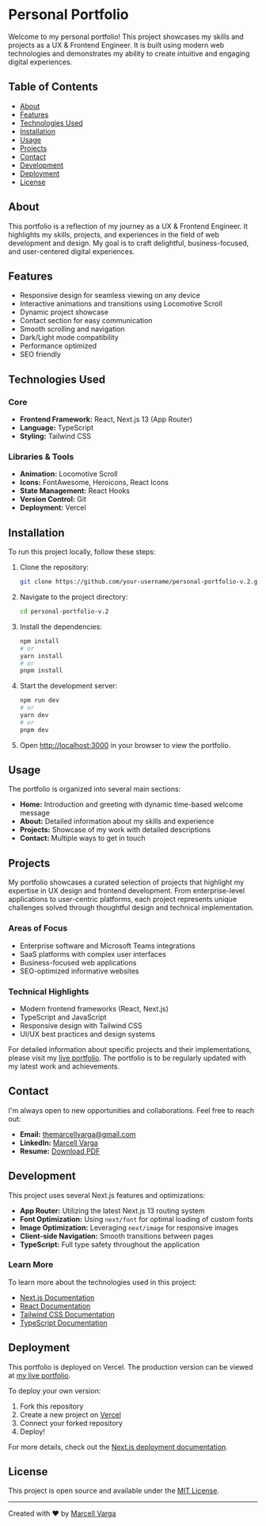 # Personal Portfolio

Welcome to my personal portfolio! This project showcases my skills and projects as a UX & Frontend Engineer. It is built using modern web technologies and demonstrates my ability to create intuitive and engaging digital experiences.

## Table of Contents

- [About](#about)
- [Features](#features)
- [Technologies Used](#technologies-used)
- [Installation](#installation)
- [Usage](#usage)
- [Projects](#projects)
- [Contact](#contact)
- [Development](#development)
- [Deployment](#deployment)
- [License](#license)

## About

This portfolio is a reflection of my journey as a UX & Frontend Engineer. It highlights my skills, projects, and experiences in the field of web development and design. My goal is to craft delightful, business-focused, and user-centered digital experiences.

## Features

- Responsive design for seamless viewing on any device
- Interactive animations and transitions using Locomotive Scroll
- Dynamic project showcase
- Contact section for easy communication
- Smooth scrolling and navigation
- Dark/Light mode compatibility
- Performance optimized
- SEO friendly

## Technologies Used

### Core
- **Frontend Framework:** React, Next.js 13 (App Router)
- **Language:** TypeScript
- **Styling:** Tailwind CSS

### Libraries & Tools
- **Animation:** Locomotive Scroll
- **Icons:** FontAwesome, Heroicons, React Icons
- **State Management:** React Hooks
- **Version Control:** Git
- **Deployment:** Vercel

## Installation

To run this project locally, follow these steps:

1. Clone the repository:
   ```bash
   git clone https://github.com/your-username/personal-portfolio-v.2.git
   ```

2. Navigate to the project directory:
   ```bash
   cd personal-portfolio-v.2
   ```

3. Install the dependencies:
   ```bash
   npm install
   # or
   yarn install
   # or
   pnpm install
   ```

4. Start the development server:
   ```bash
   npm run dev
   # or
   yarn dev
   # or
   pnpm dev
   ```

5. Open [http://localhost:3000](http://localhost:3000) in your browser to view the portfolio.

## Usage

The portfolio is organized into several main sections:

- **Home:** Introduction and greeting with dynamic time-based welcome message
- **About:** Detailed information about my skills and experience
- **Projects:** Showcase of my work with detailed descriptions
- **Contact:** Multiple ways to get in touch

## Projects

My portfolio showcases a curated selection of projects that highlight my expertise in UX design and frontend development. From enterprise-level applications to user-centric platforms, each project represents unique challenges solved through thoughtful design and technical implementation.

### Areas of Focus
- Enterprise software and Microsoft Teams integrations
- SaaS platforms with complex user interfaces
- Business-focused web applications
- SEO-optimized informative websites

### Technical Highlights
- Modern frontend frameworks (React, Next.js)
- TypeScript and JavaScript
- Responsive design with Tailwind CSS
- UI/UX best practices and design systems

For detailed information about specific projects and their implementations, please visit my [live portfolio](https://marcellvarga.com). The portfolio is to be regularly updated with my latest work and achievements.

## Contact

I'm always open to new opportunities and collaborations. Feel free to reach out:

- **Email:** [themarcellvarga@gmail.com](mailto:themarcellvarga@gmail.com)
- **LinkedIn:** [Marcell Varga](https://www.linkedin.com/in/marcellvarga/)
- **Resume:** [Download PDF](https://your-portfolio-url/Marcell-Varga-CV.pdf)

## Development

This project uses several Next.js features and optimizations:

- **App Router:** Utilizing the latest Next.js 13 routing system
- **Font Optimization:** Using `next/font` for optimal loading of custom fonts
- **Image Optimization:** Leveraging `next/image` for responsive images
- **Client-side Navigation:** Smooth transitions between pages
- **TypeScript:** Full type safety throughout the application

### Learn More

To learn more about the technologies used in this project:

- [Next.js Documentation](https://nextjs.org/docs)
- [React Documentation](https://reactjs.org/)
- [Tailwind CSS Documentation](https://tailwindcss.com/docs)
- [TypeScript Documentation](https://www.typescriptlang.org/docs/)

## Deployment

This portfolio is deployed on Vercel. The production version can be viewed at [my live portfolio](https://marcellvarga.com).

To deploy your own version:

1. Fork this repository
2. Create a new project on [Vercel](https://vercel.com)
3. Connect your forked repository
4. Deploy!

For more details, check out the [Next.js deployment documentation](https://nextjs.org/docs/deployment).

## License

This project is open source and available under the [MIT License](LICENSE).

---

Created with ❤️ by [Marcell Varga](https://github.com/TheMarcellVarga)
